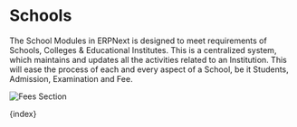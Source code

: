 # Schools


The School Modules in ERPNext is designed to meet requirements of Schools, Colleges & Educational Institutes. This is a centralized system, which maintains and updates all the activities related to an Institution. This will ease the process of each and every aspect of a School, be it Students, Admission, Examination and Fee.

<img class="screenshot" alt="Fees Section" src="/docs/assets/img/schools/module.png">

{index}